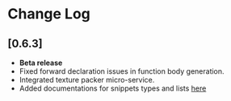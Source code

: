 # Change Log

## [0.6.3]

- **Beta release**
- Fixed forward declaration issues in function body generation.
- Integrated texture packer micro-service.
- Added documentations for snippets types and lists [here](https://suvam0451.netlify.com/docs/trailblazer/snippets-overview)
